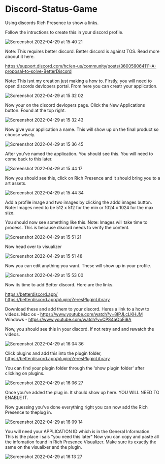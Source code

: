 # Discord-Status-Game
Using discords Rich Presence to show a links.

Follow the intructions to create this in your discord profile.

![Screenshot 2022-04-29 at 15 40 21](https://user-images.githubusercontent.com/103954090/165967149-67484892-53e1-4246-8cb0-dd51b7ecddd1.png)

Note: This requires better discord. Better discord is against TOS. Read more aboout it here.

https://support.discord.com/hc/en-us/community/posts/360056064111-A-proposal-to-solve-BetterDiscord

Note: This isnt my creation just making a how to.
Firstly, you will need to open discords devlopers portal. From here you can creatr your application.

![Screenshot 2022-04-29 at 15 32 02](https://user-images.githubusercontent.com/103954090/165965596-2e33bc04-e03d-489e-b88f-71acd8b79a8c.png)


Now your on the discord devlopers page. 
Click the New Applications button. Found at the top right.

![Screenshot 2022-04-29 at 15 32 43](https://user-images.githubusercontent.com/103954090/165966138-929c3c49-c33a-4892-8856-ce0857a10c99.png)


Now give your application a name. This will show up on the final product so choose wisely.

![Screenshot 2022-04-29 at 15 36 45](https://user-images.githubusercontent.com/103954090/165967557-5a0ea098-c3e0-48f3-b359-c6a71e2e28bd.png)


After you've named the application. You should see this. You will need to come back to this later.

![Screenshot 2022-04-29 at 15 44 17](https://user-images.githubusercontent.com/103954090/165968004-411dc182-636a-4e2a-8795-632676f7f037.png)


Now you should see this, click on Rich Presence and it should bring you to a art assets.

![Screenshot 2022-04-29 at 15 44 34](https://user-images.githubusercontent.com/103954090/165968090-e307b29f-6e65-49aa-b8b9-26d5493099aa.png)


Add a profile image and two images by clicking the addd images button.
Note: Images need to be 512 x 512 for the min or 1024 x 1024 for the max size.

You should now see something like this. 
Note: Images will take time to process. This is because discord needs to verify the content.

![Screenshot 2022-04-29 at 15 51 21](https://user-images.githubusercontent.com/103954090/165969116-d2a2fbdb-17cf-4cc9-9679-77ed3915eef1.png)


Now head over to visualizer

![Screenshot 2022-04-29 at 15 51 48](https://user-images.githubusercontent.com/103954090/165969342-cfaa0550-e348-4ffb-9b46-fa1b193fa5ac.png)


Now you can edit anything you want. These will show up in your profile.


![Screenshot 2022-04-29 at 15 53 00](https://user-images.githubusercontent.com/103954090/165969561-7bda3d6d-18ad-48ad-9ff2-a0ebca2a7ee4.png)

Now its time to add Better discord. Here are the links.

https://betterdiscord.app/
https://betterdiscord.app/plugin/ZeresPluginLibrary

Download these and add them to your discord. 
Heres a link to a how to videos.
Mac os - https://www.youtube.com/watch?v=8IPJLcLKHJM
Windows - https://www.youtube.com/watch?v=CP84aObEi9A

Now, you should see this in your discord. If not retry and and rewatch the videos.

![Screenshot 2022-04-29 at 16 04 36](https://user-images.githubusercontent.com/103954090/165971629-74fc6965-ed8a-494c-9c94-7d57faa38b80.png)

Click plugins and add this into the plugin folder,
https://betterdiscord.app/plugin/ZeresPluginLibrary

You can find your plugin folder through the 'show plugin folder' after clicking on plugins.

![Screenshot 2022-04-29 at 16 06 27](https://user-images.githubusercontent.com/103954090/165971994-bc2b7a21-fbc1-4cef-89b3-09ca0d472c53.png)

Once you've added the plug in. It should show up here. YOU WILL NEED TO ENABLE IT.

Now guessing you've done everything right you can now add the Rich Presence to theplug in.

![Screenshot 2022-04-29 at 16 09 14](https://user-images.githubusercontent.com/103954090/165972466-72dba9b7-d53f-4429-b2e8-6b7193d53eab.png)

You will need your APPLICATION ID which is in the General Information. This is the place i sais "you need this later"
Now you can copy and paste all the infomation found in Rich Presence Visualizer. Make sure its exactly the same on the visualixer and the plugin.

![Screenshot 2022-04-29 at 16 13 27](https://user-images.githubusercontent.com/103954090/165973506-a567880b-9f88-455a-acb8-992216a27491.png)
